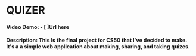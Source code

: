# QUIZER
#### Video Demo: - [ ]Url here
#### Description: This Is the final project for CS50 that I've decided to make. It's a a simple web application about making, sharing, and taking quizes.


